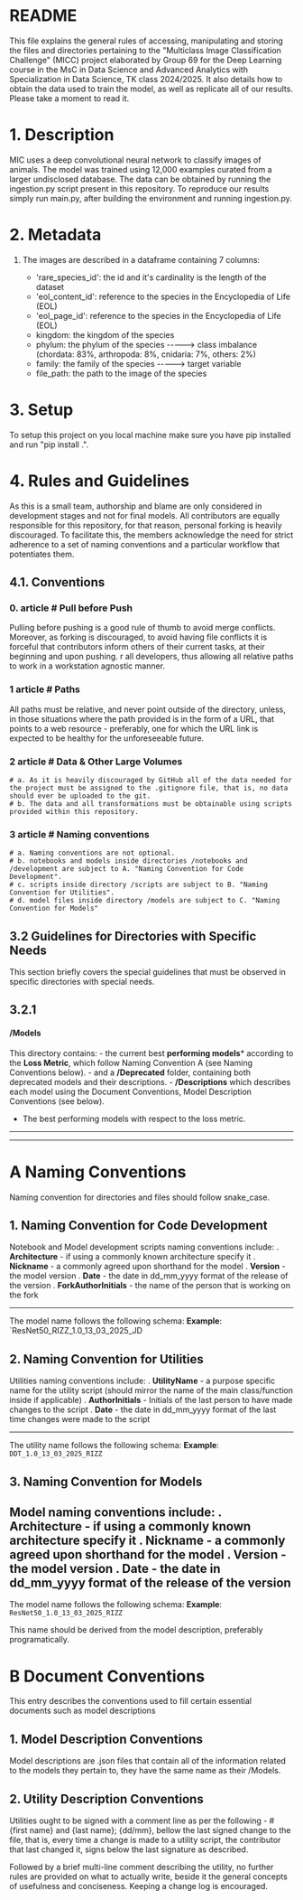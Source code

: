 # README

This file explains the general rules of accessing, manipulating and storing the files and directories pertaining to the "Multiclass Image Classification Challenge" (MICC) project elaborated by Group 69 for the Deep Learning course in the MsC in Data Science and Advanced Analytics with Specialization in Data Science, TK class 2024/2025. It also details how to obtain the data used to train the model, as well as replicate all of our results. Please take a moment to read it.

# 1. Description

MIC uses a deep convolutional neural network to classify images of animals. The model was trained using 12,000 examples curated from a larger undisclosed database. The data can be obtained by running the ingestion.py script present in this repository. To reproduce our results simply run main.py, after building the environment and running ingestion.py.

# 2. Metadata

1. The images are described in a dataframe containing 7 columns:

    - 'rare_species_id': the id and it's cardinality is the length of the dataset
    - 'eol_content_id': reference to the species in the Encyclopedia of Life (EOL)
    - 'eol_page_id': reference to the species in the Encyclopedia of Life (EOL)
    - kingdom: the kingdom of the species
    - phylum: the phylum of the species ----->  class imbalance (chordata: 83%, arthropoda: 8%, cnidaria: 7%, others: 2%)
    - family: the family of the species ----->  target variable
    - file_path: the path to the image of the species 

# 3. Setup

To setup this project on you local machine make sure you have pip installed and run "pip install .".
	
# 4. Rules and Guidelines

As this is a small team, authorship and blame are only considered in development stages and not for final models. All contributors are equally responsible for this repository, for that reason, personal forking is heavily discouraged. To facilitate this, the members acknowledge the need for strict adherence to a set of naming conventions and a particular workflow that potentiates them.

## 4.1. Conventions

### 0. article # Pull before Push
Pulling before pushing is a good rule of thumb to avoid merge conflicts. Moreover, as forking is discouraged, to avoid having file conflicts it is forceful that contributors inform others of their current tasks, at their beginning and upon pushing.
r all developers, thus allowing all relative paths to work in a workstation agnostic manner. 

### 1 article # Paths
All paths must be relative, and never point outside of the directory, unless, in those situations where the path provided is in the form of a URL, that points to a web resource - preferably, one for which the URL link is expected to be healthy for the unforeseeable future. 

### 2 article # Data & Other Large Volumes
	# a. As it is heavily discouraged by GitHub all of the data needed for the project must be assigned to the .gitignore file, that is, no data should ever be uploaded to the git.
	# b. The data and all transformations must be obtainable using scripts provided within this repository.
    
### 3 article # Naming conventions
    # a. Naming conventions are not optional.
    # b. notebooks and models inside directories /notebooks and /development are subject to A. "Naming Convention for Code Development". 
    # c. scripts inside directory /scripts are subject to B. "Naming Convention for Utilities".
    # d. model files inside directory /models are subject to C. "Naming Convention for Models"
    
## 3.2 Guidelines for Directories with Specific Needs
This section briefly covers the special guidelines that must be observed in specific directories with special needs. 

## 3.2.1
#### /Models
This directory contains:
    - the current best **performing models*** according to the **Loss Metric**, which follow Naming Convention A (see Naming Conventions below). 
    - and a **/Deprecated** folder, containing both deprecated models and their descriptions.
    - **/Descriptions** which  describes each model using the Document Conventions, Model Description Conventions (see below).
    
* The best performing models with respect to the loss metric.

------------------------------------
------------------------------------

# A Naming Conventions
Naming convention for directories and files should follow snake_case.

## 1. Naming Convention for Code Development
Notebook and Model development scripts naming conventions include:
    . **Architecture** - if using a commonly known architecture specify it
    . **Nickname** - a commonly agreed upon shorthand for the model
    . **Version** - the model version
    . **Date** - the date in dd_mm_yyyy format of the release of the version
    . **ForkAuthorInitials** - the name of the person that is working on the fork
    
---   
The model name follows the following schema:
**Example**: `ResNet50_RIZZ_1.0_13_03_2025_JD


## 2. Naming Convention for Utilities
Utilities naming conventions include:
    . **UtilityName** - a purpose specific name for the utility script (should mirror the name of the main class/function inside if applicable)
    . **AuthorInitials** - Initials of the last person to have made changes to the script
    . **Date** - the date in dd_mm_yyyy format of the last time changes were made to the script 
    
---   
The utility name follows the following schema:
**Example**: `DDT_1.0_13_03_2025_RIZZ`

## 3. Naming Convention for Models
Model naming conventions include:
    . **Architecture** - if using a commonly known architecture specify it
    . **Nickname** - a commonly agreed upon shorthand for the model
    . **Version** - the model version
    . **Date** - the date in dd_mm_yyyy format of the release of the version
---   
The model name follows the following schema:
**Example**: `ResNet50_1.0_13_03_2025_RIZZ`
 
This name should be derived from the model description, preferably programatically.

# B Document Conventions
This entry describes the conventions used to fill certain essential documents such as model descriptions

## 1. Model Description Conventions
Model descriptions are .json files that contain all of the information related to the models they pertain to, they have the same name as their /Models.

## 2. Utility Description Conventions
Utilities ought to be signed with a comment line as per the following - # {first name} and {last name}; {dd/mm}, bellow the last signed change to the file, that is, every time a change is made to a utility script, the contributor that last changed it, signs below the last signature as described.

Followed by a brief multi-line comment describing the utility, no further rules are provided on what to actually write, beside it the general concepts of usefulness and conciseness. Keeping a change log is encouraged.

